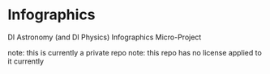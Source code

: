# Infographics
DI Astronomy (and DI Physics) Infographics Micro-Project

note: this is currently a private repo
note: this repo has no license applied to it currently
